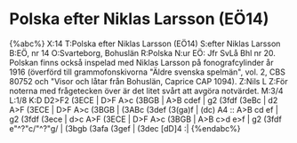 # Polska efter Niklas Larsson (EÖ14)

{%abc%}
X:14
T:Polska efter Niklas Larsson (EÖ14)
S:efter Niklas Larsson
B:EÖ, nr 14
O:Svarteborg, Bohuslän
R:Polska
N:ur EÖ: Jfr SvLå Bhl nr 20. Polskan finns också inspelad med Niklas Larsson på fonografcylinder år 1916 (överförd till grammofonskivorna "Äldre svenska spelmän", vol. 2, CBS 80752 och "Visor och låtar från Bohuslän, Caprice CAP 1094).
Z:Nils L
Z:För noterna med frågetecken över är det litet svårt att avgöra notvärdet.
M:3/4
L:1/8
K:D
D2>F2 (3ECE | D>F A>c (3BGB | A>B cdef | g2 (3fdf (3eBc |
d2 A>F (3ECE | D>F A>c (3BGB | (3ABc (3def (3(ga)f | (dc) A4 ::
A>B cd ef | g2 (3fdf (3ece | d>c A>F (3ECE | D>F A>c (3BGB |
A>B c>d e>f | g2 (3fdf e"^?"c/"^?"g/ | (3bgb (3afa (3gef | (3dec [dD]4 :|
{%endabc%}

